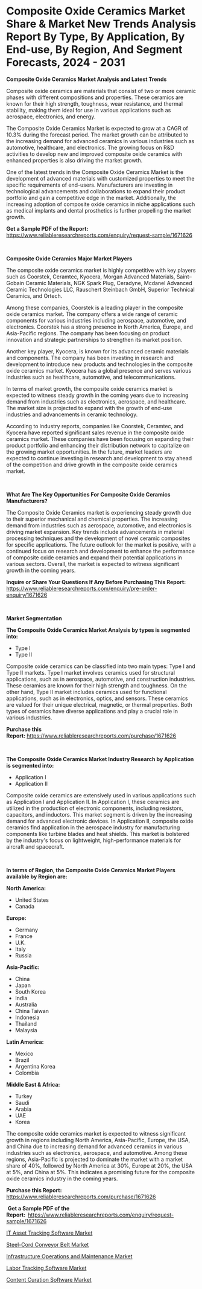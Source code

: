 <p><h1>Composite Oxide Ceramics Market Share & Market New Trends Analysis Report By Type, By Application, By End-use, By Region, And Segment Forecasts, 2024 - 2031</h1></p><p><strong>Composite Oxide Ceramics Market Analysis and Latest Trends</strong></p>
<p><p>Composite oxide ceramics are materials that consist of two or more ceramic phases with different compositions and properties. These ceramics are known for their high strength, toughness, wear resistance, and thermal stability, making them ideal for use in various applications such as aerospace, electronics, and energy.</p><p>The Composite Oxide Ceramics Market is expected to grow at a CAGR of 10.3% during the forecast period. The market growth can be attributed to the increasing demand for advanced ceramics in various industries such as automotive, healthcare, and electronics. The growing focus on R&D activities to develop new and improved composite oxide ceramics with enhanced properties is also driving the market growth.</p><p>One of the latest trends in the Composite Oxide Ceramics Market is the development of advanced materials with customized properties to meet the specific requirements of end-users. Manufacturers are investing in technological advancements and collaborations to expand their product portfolio and gain a competitive edge in the market. Additionally, the increasing adoption of composite oxide ceramics in niche applications such as medical implants and dental prosthetics is further propelling the market growth.</p></p>
<p><strong>Get a Sample PDF of the Report:&nbsp;</strong> <a href="https://www.reliableresearchreports.com/enquiry/request-sample/1671626">https://www.reliableresearchreports.com/enquiry/request-sample/1671626</a></p>
<p>&nbsp;</p>
<p><strong>Composite Oxide Ceramics Major Market Players</strong></p>
<p><p>The composite oxide ceramics market is highly competitive with key players such as Coorstek, Ceramtec, Kyocera, Morgan Advanced Materials, Saint–Gobain Ceramic Materials, NGK Spark Plug, Ceradyne, Mcdanel Advanced Ceramic Technologies LLC, Rauschert Steinbach GmbH, Superior Technical Ceramics, and Ortech. </p><p>Among these companies, Coorstek is a leading player in the composite oxide ceramics market. The company offers a wide range of ceramic components for various industries including aerospace, automotive, and electronics. Coorstek has a strong presence in North America, Europe, and Asia-Pacific regions. The company has been focusing on product innovation and strategic partnerships to strengthen its market position.</p><p>Another key player, Kyocera, is known for its advanced ceramic materials and components. The company has been investing in research and development to introduce new products and technologies in the composite oxide ceramics market. Kyocera has a global presence and serves various industries such as healthcare, automotive, and telecommunications.</p><p>In terms of market growth, the composite oxide ceramics market is expected to witness steady growth in the coming years due to increasing demand from industries such as electronics, aerospace, and healthcare. The market size is projected to expand with the growth of end-use industries and advancements in ceramic technology.</p><p>According to industry reports, companies like Coorstek, Ceramtec, and Kyocera have reported significant sales revenue in the composite oxide ceramics market. These companies have been focusing on expanding their product portfolio and enhancing their distribution network to capitalize on the growing market opportunities. In the future, market leaders are expected to continue investing in research and development to stay ahead of the competition and drive growth in the composite oxide ceramics market.</p></p>
<p>&nbsp;</p>
<p><strong>What Are The Key Opportunities For Composite Oxide Ceramics Manufacturers?</strong></p>
<p><p>The Composite Oxide Ceramics market is experiencing steady growth due to their superior mechanical and chemical properties. The increasing demand from industries such as aerospace, automotive, and electronics is driving market expansion. Key trends include advancements in material processing techniques and the development of novel ceramic composites for specific applications. The future outlook for the market is positive, with a continued focus on research and development to enhance the performance of composite oxide ceramics and expand their potential applications in various sectors. Overall, the market is expected to witness significant growth in the coming years.</p></p>
<p><strong>Inquire or Share Your Questions If Any Before Purchasing This Report:</strong> <a href="https://www.reliableresearchreports.com/enquiry/pre-order-enquiry/1671626">https://www.reliableresearchreports.com/enquiry/pre-order-enquiry/1671626</a></p>
<p>&nbsp;</p>
<p><strong>Market Segmentation</strong></p>
<p><strong>The Composite Oxide Ceramics Market Analysis by types is segmented into:</strong></p>
<p><ul><li>Type I</li><li>Type II</li></ul></p>
<p><p>Composite oxide ceramics can be classified into two main types: Type I and Type II markets. Type I market involves ceramics used for structural applications, such as in aerospace, automotive, and construction industries. These ceramics are known for their high strength and toughness. On the other hand, Type II market includes ceramics used for functional applications, such as in electronics, optics, and sensors. These ceramics are valued for their unique electrical, magnetic, or thermal properties. Both types of ceramics have diverse applications and play a crucial role in various industries.</p></p>
<p><strong>Purchase this Report:&nbsp;</strong><a href="https://www.reliableresearchreports.com/purchase/1671626">https://www.reliableresearchreports.com/purchase/1671626</a></p>
<p>&nbsp;</p>
<p><strong>The Composite Oxide Ceramics Market Industry Research by Application is segmented into:</strong></p>
<p><ul><li>Application I</li><li>Application II</li></ul></p>
<p><p>Composite oxide ceramics are extensively used in various applications such as Application I and Application II. In Application I, these ceramics are utilized in the production of electronic components, including resistors, capacitors, and inductors. This market segment is driven by the increasing demand for advanced electronic devices. In Application II, composite oxide ceramics find application in the aerospace industry for manufacturing components like turbine blades and heat shields. This market is bolstered by the industry's focus on lightweight, high-performance materials for aircraft and spacecraft.</p></p>
<p>&nbsp;</p>
<p><strong>In terms of Region, the Composite Oxide Ceramics Market Players available by Region are:</strong></p>
<p>
    <p> <strong> North America: </strong>
        <ul>
            <li>United States</li>
            <li>Canada</li>
        </ul>
        </p> 
    <p> <strong> Europe: </strong>
        <ul>
            <li>Germany</li>
            <li>France</li>
            <li>U.K.</li>
            <li>Italy</li>
            <li>Russia</li>
        </ul>
        </p> 
    <p> <strong> Asia-Pacific: </strong>
        <ul>
            <li>China</li>
            <li>Japan</li>
            <li>South Korea</li>
            <li>India</li>
            <li>Australia</li>
            <li>China Taiwan</li>
            <li>Indonesia</li>
            <li>Thailand</li>
            <li>Malaysia</li>
        </ul>
        </p> 
    <p> <strong> Latin America: </strong>
        <ul>
            <li>Mexico</li>
            <li>Brazil</li>
            <li>Argentina Korea</li>
            <li>Colombia</li>
        </ul>
        </p> 
    <p> <strong> Middle East & Africa: </strong>
        <ul>
            <li>Turkey</li>
            <li>Saudi</li>
            <li>Arabia</li>
            <li>UAE</li>
            <li>Korea</li>
        </ul>
    </p>
    </p>
<p><p>The composite oxide ceramics market is expected to witness significant growth in regions including North America, Asia-Pacific, Europe, the USA, and China due to increasing demand for advanced ceramics in various industries such as electronics, aerospace, and automotive. Among these regions, Asia-Pacific is projected to dominate the market with a market share of 40%, followed by North America at 30%, Europe at 20%, the USA at 5%, and China at 5%. This indicates a promising future for the composite oxide ceramics industry in the coming years.</p></p>
<p><strong>Purchase this Report: </strong><a href="https://www.reliableresearchreports.com/purchase/1671626">https://www.reliableresearchreports.com/purchase/1671626</a></p>
<p>&nbsp;<strong>Get a Sample PDF of the Report:&nbsp;&nbsp;</strong><a href="https://www.reliableresearchreports.com/enquiry/request-sample/1671626">https://www.reliableresearchreports.com/enquiry/request-sample/1671626</a></p>
<p><strong></strong></p>
<p><p><a href="https://medium.com/@elizabethalexander97/it-asset-tracking-software-market-analysis-and-sze-forecasted-for-period-from-2024-to-2031-792c749c3a86">IT Asset Tracking Software Market</a></p><p><a href="https://github.com/globismark/Market-Research-Report-List-2/blob/main/steel-cord-conveyor-belt-market.md">Steel-Cord Conveyor Belt Market</a></p><p><a href="https://medium.com/@elizabethalexander97/infrastructure-operations-and-maintenance-market-furnishes-information-on-market-share-market-8c267347abe1">Infrastructure Operations and Maintenance Market</a></p><p><a href="https://medium.com/@sarahhopkins94/labor-tracking-software-market-size-reveals-the-best-marketing-channels-in-global-industry-971f858204bc">Labor Tracking Software Market</a></p><p><a href="https://github.com/prosalinda88/Market-Research-Report-List-3/blob/main/content-curation-software-market.md">Content Curation Software Market</a></p></p>